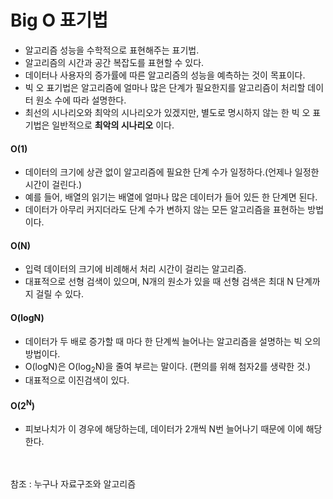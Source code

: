 # Big O 표기법
- 알고리즘 성능을 수학적으로 표현해주는 표기법.
- 알고리즘의 시간과 공간 복잡도를 표현할 수 있다.
- 데이터나 사용자의 증가률에 따른 알고리즘의 성능을 예측하는 것이 목표이다.
- 빅 오 표기법은 알고리즘에 얼마나 많은 단계가 필요한지를 알고리즘이 처리할 데이터 원소 수에 따라 설명한다.
- 최선의 시나리오와 최악의 시나리오가 있겠지만, 별도로 명시하지 않는 한 빅 오 표기법은 일반적으로 **최악의 시나리오** 이다.


#### O(1)
- 데이터의 크기에 상관 없이 알고리즘에 필요한 단계 수가 일정하다.(언제나 일정한 시간이 걸린다.)
- 예를 들어, 배열의 읽기는 배열에 얼마나 많은 데이터가 들어 있든 한 단계면 된다.
- 데이터가 아무리 커지더라도 단계 수가 변하지 않는 모든 알고리즘을 표현하는 방법이다.

#### O(N)
- 입력 데이터의 크기에 비례해서 처리 시간이 걸리는 알고리즘.
- 대표적으로 선형 검색이 있으며, N개의 원소가 있을 때 선형 검색은 최대 N 단계까지 걸릴 수 있다.

#### O(logN)
- 데이터가 두 배로 증가할 때 마다 한 단계씩 늘어나는 알고리즘을 설명하는 빅 오의 방법이다.
- O(logN)은 O(log<sub>2</sub>N)을 줄여 부르는 말이다. (편의를 위해 첨자2를 생략한 것.)
- 대표적으로 이진검색이 있다.

#### O(2<sup>N</sup>)
- 피보나치가 이 경우에 해당하는데, 데이터가 2개씩 N번 늘어나기 때문에 이에 해당한다.




<br><br>
참조 : 누구나 자료구조와 알고리즘
